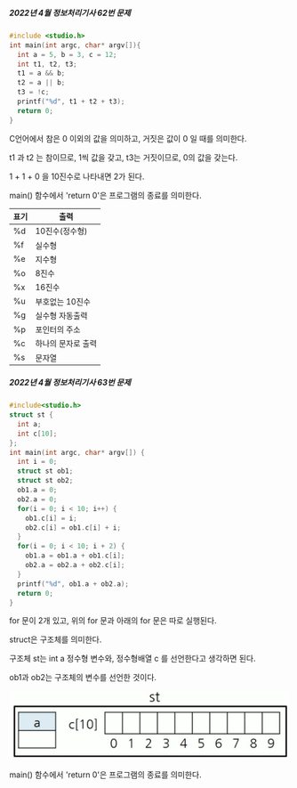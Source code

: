 ##### 2022년 4월 정보처리기사 62번 문제

```c
#include <studio.h>
int main(int argc, char* argv[]){
  int a = 5, b = 3, c = 12;
  int t1, t2, t3;
  t1 = a && b;
  t2 = a || b;
  t3 = !c;
  printf("%d", t1 + t2 + t3);
  return 0;
}
```

C언어에서 참은 0 이외의 값을 의미하고, 거짓은 값이 0 일 때를 의미한다.

t1 과 t2 는 참이므로, 1씩 값을 갖고, t3는 거짓이므로, 0의 값을 갖는다.

1 + 1 + 0 을 10진수로 나타내면 2가 된다.

main() 함수에서 'return 0'은 프로그램의 종료를 의미한다.

| 표기 | 출력               |
| ---- | ------------------ |
| %d   | 10진수(정수형)     |
| %f   | 실수형             |
| %e   | 지수형             |
| %o   | 8진수              |
| %x   | 16진수             |
| %u   | 부호없는 10진수    |
| %g   | 실수형 자동출력    |
| %p   | 포인터의 주소      |
| %c   | 하나의 문자로 출력 |
| %s   | 문자열             |

##### 2022년 4월 정보처리기사 63번 문제

```c
#include<studio.h>
struct st {
  int a;
  int c[10];
};
int main(int argc, char* argv[]) {
  int i = 0;
  struct st ob1;
  struct st ob2;
  ob1.a = 0;
  ob2.a = 0;
  for(i = 0; i < 10; i++) {
    ob1.c[i] = i;
    ob2.c[i] = ob1.c[i] + i;
  }
  for(i = 0; i < 10; i + 2) {
    ob1.a = ob1.a + ob1.c[i];
    ob2.a = ob2.a + ob2.c[i];
  }
  printf("%d", ob1.a + ob2.a);
  return 0;
}
```

for 문이 2개 있고, 위의 for 문과 아래의 for 문은 따로 실행된다.

struct은 구조체를 의미한다.

구조체 st는 int a 정수형 변수와, 정수형배열 c 를 선언한다고 생각하면 된다.

ob1과 ob2는 구조체의 변수를 선언한 것이다.

![20230210_001](/images/20230210_001.png)

main() 함수에서 'return 0'은 프로그램의 종료를 의미한다.
